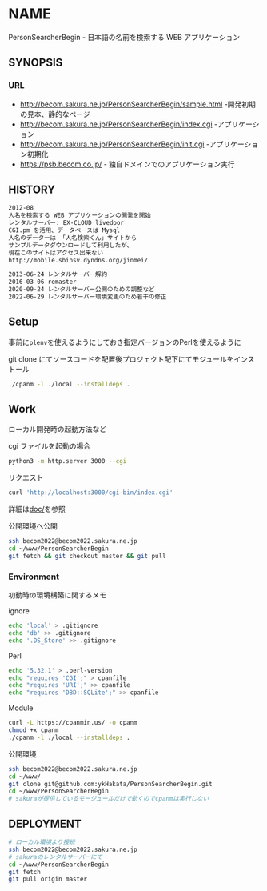 # NAME

PersonSearcherBegin - 日本語の名前を検索する WEB アプリケーション

## SYNOPSIS

### URL

- <http://becom.sakura.ne.jp/PersonSearcherBegin/sample.html> -開発初期の見本、静的なページ
- <http://becom.sakura.ne.jp/PersonSearcherBegin/index.cgi> -アプリケーション
- <http://becom.sakura.ne.jp/PersonSearcherBegin/init.cgi> -アプリケーション初期化
- <https://psb.becom.co.jp/> - 独自ドメインでのアプリケーション実行

## HISTORY

```md
2012-08
人名を検索する WEB アプリケーションの開発を開始
レンタルサーバー: EX-CLOUD livedoor
CGI.pm を活用、データベースは Mysql
人名のデーターは 「人名検索くん」サイトから
サンプルデータダウンロードして利用したが、
現在このサイトはアクセス出来ない
http://mobile.shinsv.dyndns.org/jinmei/

2013-06-24 レンタルサーバー解約
2016-03-06 remaster
2020-09-24 レンタルサーバー公開のための調整など
2022-06-29 レンタルサーバー環境変更のため若干の修正
```

## Setup

事前に`plenv`を使えるようにしておき指定バージョンのPerlを使えるように

git clone にてソースコードを配置後プロジェクト配下にてモジュールをインストール

```zsh
./cpanm -l ./local --installdeps .
```

## Work

ローカル開発時の起動方法など

cgi ファイルを起動の場合

```zsh
python3 -m http.server 3000 --cgi
```

リクエスト

```zsh
curl 'http://localhost:3000/cgi-bin/index.cgi'
```

詳細は[doc/](doc/)を参照

公開環境へ公開

```sh
ssh becom2022@becom2022.sakura.ne.jp
cd ~/www/PersonSearcherBegin
git fetch && git checkout master && git pull
```

### Environment

初動時の環境構築に関するメモ

ignore

```zsh
echo 'local' > .gitignore
echo 'db' >> .gitignore
echo '.DS_Store' >> .gitignore
```

Perl

```zsh
echo '5.32.1' > .perl-version
echo "requires 'CGI';" > cpanfile
echo "requires 'URI';" >> cpanfile
echo "requires 'DBD::SQLite';" >> cpanfile
```

Module

```zsh
curl -L https://cpanmin.us/ -o cpanm
chmod +x cpanm
./cpanm -l ./local --installdeps .
```

公開環境

```sh
ssh becom2022@becom2022.sakura.ne.jp
cd ~/www/
git clone git@github.com:ykHakata/PersonSearcherBegin.git
cd ~/www/PersonSearcherBegin
# sakuraが提供しているモージュールだけで動くのでcpanmは実行しない
```

## DEPLOYMENT

```sh
# ローカル環境より接続
ssh becom2022@becom2022.sakura.ne.jp
# sakuraのレンタルサーバーにて
cd ~/www/PersonSearcherBegin
git fetch
git pull origin master
```
